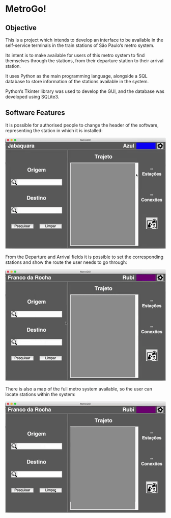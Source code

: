 # MetroGo!

## Objective
This is a project which intends to develop an interface to be available in the self-service terminals in the train stations of São Paulo‘s metro system.

Its intent is to make available for users of this metro system to find themselves through the stations, from their departure station to their arrival station.

It uses Python as the main programming language, alongside a SQL database to store information of the stations available in the system.

Python‘s Tkinter library was used to develop the GUI, and the database was developed using SQLite3.

## Software Features
It is possible for authorised people to change the header of the software, representing the station in which it is installed:

![](change_header.gif)

From the Departure and Arrival fields it is possible to set the corresponding stations and show the route the user needs to go through:

![](search_route.gif)

There is also a map of the full metro system available, so the user can locate stations within the system:

![](map_viewer.gif)
